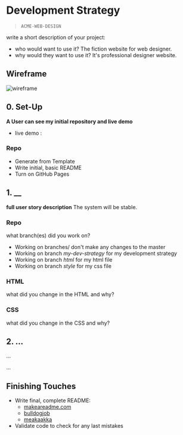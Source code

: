 # Development Strategy

> `ACME-WEB-DESIGN`

write a short description of your project:
- who would want to use it?
The fiction website for web designer.
- why would they want to use it?
It's professional designer website.

## Wireframe

<!-- include a wireframe for your project in this repository, and display it here -->
<!-- wireframe.cc is a good site for getting started with wireframes -->
![wireframe](https://wireframe.cc/pro/pp/08bf166ab378354)

## 0. Set-Up

__A User can see my initial repository and live demo__
* live demo : 

### Repo

- Generate from Template
- Write initial, basic README
- Turn on GitHub Pages

## 1. __

__full user story description__
The system will be stable.
### Repo

what branch(es) did you work on?
* Working on branches/ don't make any changes to the master
* Working on branch _my-dev-strategy_ for my development strategy
* Working on branch _html_ for my html file
* Working on branch _style_ for my css file

### HTML

what did you change in the HTML and why?

### CSS

what did you change in the CSS and why?

## 2. ...

...

...

## Finishing Touches

- Write final, complete README:
  - [makeareadme.com](https://www.makeareadme.com/)
  - [bulldogjob](https://bulldogjob.com/news/449-how-to-write-a-good-readme-for-your-github-project)
  - [meakaakka](https://medium.com/@meakaakka/a-beginners-guide-to-writing-a-kickass-readme-7ac01da88ab3)
- Validate code to check for any last mistakes
